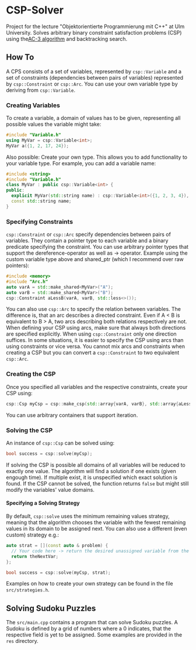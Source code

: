 # CSP-Solver
Project for the lecture "Objektorientierte Programmierung mit C++" at Ulm University. Solves arbitrary binary constraint
satisfaction problems (CSP) using the[AC-3 algorithm](https://en.wikipedia.org/wiki/AC-3_algorithm) and backtracking
search.

## How To
A CPS consists of a set of variables, represented by `csp::Variable` and a set of constraints (dependencies between
pairs of variables) represented by `csp::Constraint` or `csp::Arc`. You can use your own variable type by deriving from
`csp::Variable`.

### Creating Variables
To create a variable, a domain of values has to be given, representing all possible
values the variable might take:
```cpp
#include "Variable.h"
using MyVar = csp::Variable<int>;
MyVar a({1, 2, 17, 24});
```
Also possible: Create your own type. This allows you to add functionality to your variable type. For example, you can
add a variable name:
```cpp
#include <string>
#include "Variable.h"
class MyVar : public csp::Variable<int> {
public:
  explicit MyVar(std::string name) : csp::Variable<int>({1, 2, 3, 4}), name(std::move(name)) {}
  const std::string name;
}
```
### Specifying Constraints
`csp::Constraint` or `csp::Arc` specify dependencies between pairs of variables. They contain a pointer type to each
variable and a binary predicate specifying the constraint. You can use arbitrary pointer types that support the
dereference-operator as well as -> operator. Example using the custom variable type above and shared_ptr (which I
recommend over raw pointers):
```cpp
#include <memory>
#include "Arc.h"
auto varA = std::make_shared<MyVar>("A");
auto varB = std::make_shared<MyVar>("B");
csp::Constraint aLessB(varA, varB, std::less<>());
```
You can also use `csp::Arc` to specify the relation between variables. The difference is, that an arc describes a
directed constraint. Even if A < B is equivalent to B > A, two arcs describing both relations respectively are not. When
defining your CSP using arcs, make sure that always both directions are specified explicitly. When using
`csp::Constraint` only one direction suffices. In some situations, it is easier to specify the CSP using arcs than using
constraints or vice versa. You cannot mix arcs and constraints when creating a CSP but you can convert a
`csp::Constraint` to two equivalent `csp::Arc`.

### Creating the CSP
Once you specified all variables and the respective constraints, create your CSP using:
```cpp
csp::Csp myCsp = csp::make_csp(std::array{varA, varB}, std::array{aLessB});
```
You can use arbitrary containers that support iteration.

### Solving the CSP
An instance of `csp::Csp` can be solved using:
```cpp
bool success = csp::solve(myCsp);
```
If solving the CSP is possible all domains of all variables will be reduced to exactly one value. The algorithm will
find a solution if one exists (given engough time). If multiple exist, it is unspecified which exact solution is found.
If the CSP cannot be solved, the function returns `false` but might still modify the variables' value domains.
#### Specifying a Solving Strategy
By default, `csp::solve` uses the minimum remaining values strategy, meaning that the algorithm chooses the variable
with the fewest remaining values in its domain to be assigned next. You can also use a different (even custom) strategy
e.g.:
```cpp
auto strat = [](const auto & problem) {
  // Your code here -> return the desired unassigned variable from the CSP
  return theNextVar;
};

bool success = csp::solve(myCsp, strat);
```
Examples on how to create your own strategy can be found in the file `src/strategies.h`.

## Solving Sudoku Puzzles
The `src/main.cpp` contains a program that can solve Sudoku puzzles. A Sudoku is defined by a grid of numbers where a 0
indicates, that the respective field is yet to be assigned. Some examples are provided in the `res` directory.
